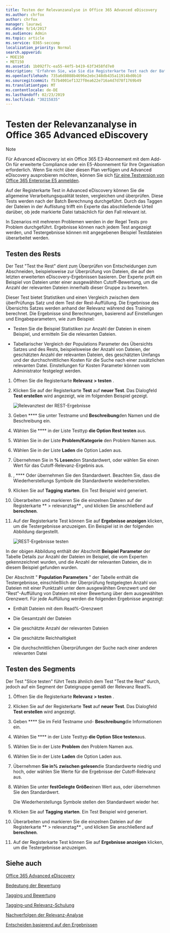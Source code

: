 ```yaml
---
title: Testen der Relevanzanalyse in Office 365 Advanced eDiscovery
ms.author: chrfox
author: chrfox
manager: laurawi
ms.date: 9/14/2017
ms.audience: Admin
ms.topic: article
ms.service: O365-seccomp
localization_priority: Normal
search.appverid:
- MOE150
- MET150
ms.assetid: 1b092f7c-ea55-44f5-b419-63f3458fd7e0
description: 'Erfahren Sie, wie Sie die Registerkarte Test nach der Batch Berechnung in Office 365 Advanced eDiscovery verwenden, um die allgemeine Verarbeitungsqualität zu testen, zu vergleichen und zu validieren.  '
ms.openlocfilehash: 735a6d8088b4696e2ebc348db435a11914bd0b10
ms.sourcegitcommit: f57b4001ef1327f0ea622e716a4d7d78f1769b49
ms.translationtype: MT
ms.contentlocale: de-DE
ms.lasthandoff: 02/23/2019
ms.locfileid: "30215835"
---
```

# <a name="test-relevance-analysis-in-office-365-advanced-ediscovery"></a>Testen der Relevanzanalyse in Office 365 Advanced eDiscovery

> [!NOTE]
> Für Advanced eDiscovery ist ein Office 365 E3-Abonnement mit dem Add-On für erweiterte Compliance oder ein E5-Abonnement für Ihre Organisation erforderlich. Wenn Sie nicht über diesen Plan verfügen und Advanced eDiscovery ausprobieren möchten, können Sie sich [für eine Testversion von Office 365 Enterprise E5 anmelden](https://go.microsoft.com/fwlink/p/?LinkID=698279). 
  
Auf der Registerkarte Test in Advanced eDiscovery können Sie die allgemeine Verarbeitungsqualität testen, vergleichen und überprüfen. Diese Tests werden nach der Batch Berechnung durchgeführt. Durch das Taggen der Dateien in der Auflistung trifft ein Experte das abschließende Urteil darüber, ob jede markierte Datei tatsächlich für den Fall relevant ist. 
  
In Szenarios mit mehreren Problemen werden in der Regel Tests pro Problem durchgeführt. Ergebnisse können nach jedem Test angezeigt werden, und Testergebnisse können mit angegebenen Beispiel Testdateien überarbeitet werden.
  
## <a name="testing-the-rest"></a>Testen des Rests

Der Test "Test the Rest" dient zum Überprüfen von Entscheidungen zum Abschneiden, beispielsweise zur Überprüfung von Dateien, die auf den letzten erweiterten eDiscovery-Ergebnissen basieren. Der Experte prüft ein Beispiel von Dateien unter einer ausgewählten Cutoff-Bewertung, um die Anzahl der relevanten Dateien innerhalb dieser Gruppe zu bewerten.
  
Dieser Test bietet Statistiken und einen Vergleich zwischen dem überPrüfungs Satz und dem Test der Rest-Auffüllung. Die Ergebnisse des Übersichts Satzes werden anhand der Relevanz während des Trainings berechnet. Die Ergebnisse sind Berechnungen, basierend auf Einstellungen und Eingabeparametern, wie zum Beispiel:
  
- Testen Sie die Beispiel Statistiken zur Anzahl der Dateien in einem Beispiel, und ermitteln Sie die relevanten Dateien. 
    
- Tabellarischer Vergleich der Populations Parameter des Übersichts Satzes und des Rests, beispielsweise der Anzahl von Dateien, der geschätzten Anzahl der relevanten Dateien, des geschätzten Umfangs und der durchschnittlichen Kosten für die Suche nach einer zusätzlichen relevanten Datei. Einstellungen für Kosten Parameter können vom Administrator festgelegt werden.
    
1. Öffnen Sie die Registerkarte **Relevanz \> testen** . 
    
2. Klicken Sie auf der Registerkarte **Test** auf **neuer Test**. Das Dialogfeld **Test erstellen** wird angezeigt, wie im folgenden Beispiel gezeigt. 
    
    ![Relevanztest der REST-Ergebnisse](media/46e6898a-f929-4fd0-88d9-6f91d04b6ce2.png)
  
3. Geben **** Sie unter Testname und **Beschreibung**den Namen und die Beschreibung ein.
    
4. Wählen Sie **** in der Liste Testtyp **die Option Rest testen** aus.
    
5. Wählen Sie in der Liste **Problem/Kategorie** den Problem Namen aus. 
    
6. Wählen Sie in der Liste **Laden** die Option Laden aus. 
    
7. Übernehmen Sie in **% Lesen**den Standardwert, oder wählen Sie einen Wert für das Cutoff-Relevanz-Ergebnis aus. 
    
8. , **** Oder übernehmen Sie den Standardwert. Beachten Sie, dass die Wiederherstellungs Symbole die Standardwerte wiederherstellen.
    
9. Klicken Sie auf **Tagging starten**. Ein Test Beispiel wird generiert.
    
10. Überarbeiten und markieren Sie die einzelnen Dateien auf der Registerkarte ** \> relevanztag** , und klicken Sie anschließend auf **berechnen**.
    
11. Auf der Registerkarte Test können Sie auf **Ergebnisse anzeigen** klicken, um die Testergebnisse anzuzeigen. Ein Beispiel ist in der folgenden Abbildung dargestellt. 
    
    ![REST-Ergebnisse testen](media/b95744a9-047d-4c29-992d-04fa7e58e58a.png)
  
In der obigen Abbildung enthält der Abschnitt **Beispiel Parameter** der Tabelle Details zur Anzahl der Dateien im Beispiel, die vom Experten gekennzeichnet wurden, und die Anzahl der relevanten Dateien, die in diesem Beispiel gefunden wurden. 
  
Der Abschnitt " **Population Parameters** " der Tabelle enthält die Testergebnisse, einschließlich der Überprüfung festgelegten Anzahl von Dateien mit einer Punktzahl unter dem ausgewählten Grenzwert und der "Rest"-Auffüllung von Dateien mit einer Bewertung über dem ausgewählten Grenzwert. Für jede Auffüllung werden die folgenden Ergebnisse angezeigt: 
  
- Enthält Dateien mit dem Read%-Grenzwert
    
- Die Gesamtzahl der Dateien 
    
- Die geschätzte Anzahl der relevanten Dateien 
    
- Die geschätzte Reichhaltigkeit 
    
- Die durchschnittlichen Überprüfungen der Suche nach einer anderen relevanten Datei
    
## <a name="testing-the-slice"></a>Testen des Segments

Der Test "Slice testen" führt Tests ähnlich dem Test "Test the Rest" durch, jedoch auf ein Segment der Dateigruppe gemäß der Relevanz Read%.
  
1. Öffnen Sie die Registerkarte **Relevanz \> testen** . 
    
2. Klicken Sie auf der Registerkarte **Test** auf **neuer Test**. Das Dialogfeld **Test erstellen** wird angezeigt. 
    
3. Geben **** Sie im Feld Testname und- **Beschreibung**die Informationen ein.
    
4. Wählen Sie **** in der Liste Testtyp **die Option Slice testen**aus.
    
5. Wählen Sie in der Liste **Problem** den Problem Namen aus. 
    
6. Wählen Sie in der Liste **Laden** die Option Laden aus. 
    
7. Übernehmen **Sie in% zwischen gelesen**die Standardwerte niedrig und hoch, oder wählen Sie Werte für die Ergebnisse der Cutoff-Relevanz aus. 
    
8. Wählen Sie unter **festGelegte Größe**einen Wert aus, oder übernehmen Sie den Standardwert.
    
    Die Wiederherstellungs Symbole stellen den Standardwert wieder her.
    
9. Klicken Sie auf **Tagging starten**. Ein Test Beispiel wird generiert.
    
10. Überarbeiten und markieren Sie die einzelnen Dateien auf der Registerkarte ** \> relevanztag** , und klicken Sie anschließend auf **berechnen**. 
    
11. Auf der Registerkarte Test können Sie auf **Ergebnisse anzeigen** klicken, um die Testergebnisse anzuzeigen. 
    
## <a name="see-also"></a>Siehe auch

[Office 365 Advanced eDiscovery](office-365-advanced-ediscovery.md)
  
[Bedeutung der Bewertung](assessment-in-relevance-in-advanced-ediscovery.md)
  
[Tagging und Bewertung](tagging-and-assessment-in-advanced-ediscovery.md)
  
[Tagging-und Relevanz-Schulung](tagging-and-relevance-training-in-advanced-ediscovery.md)
  
[Nachverfolgen der Relevanz-Analyse](track-relevance-analysis-in-advanced-ediscovery.md)
  
[Entscheiden basierend auf den Ergebnissen](decision-based-on-the-results-in-advanced-ediscovery.md)


